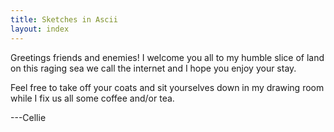 ```yaml
---
title: Sketches in Ascii
layout: index
---
```

Greetings friends and enemies! I welcome you all to my humble slice of land on this raging sea we call the internet and I hope you enjoy your stay.

Feel free to take off your coats and sit yourselves down in my drawing room while I fix us all some coffee and/or tea.

---Cellie
